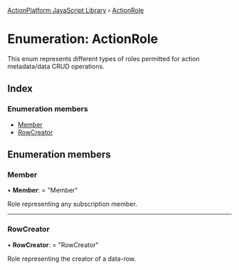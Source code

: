 [ActionPlatform JavaScript Library](../README.md) › [ActionRole](actionrole.md)

# Enumeration: ActionRole

This enum represents different types of roles permitted for action metadata/data CRUD operations.

## Index

### Enumeration members

* [Member](actionrole.md#member)
* [RowCreator](actionrole.md#rowcreator)

## Enumeration members

###  Member

• **Member**: = "Member"

Role representing any subscription member.

___

###  RowCreator

• **RowCreator**: = "RowCreator"

Role representing the creator of a data-row.
